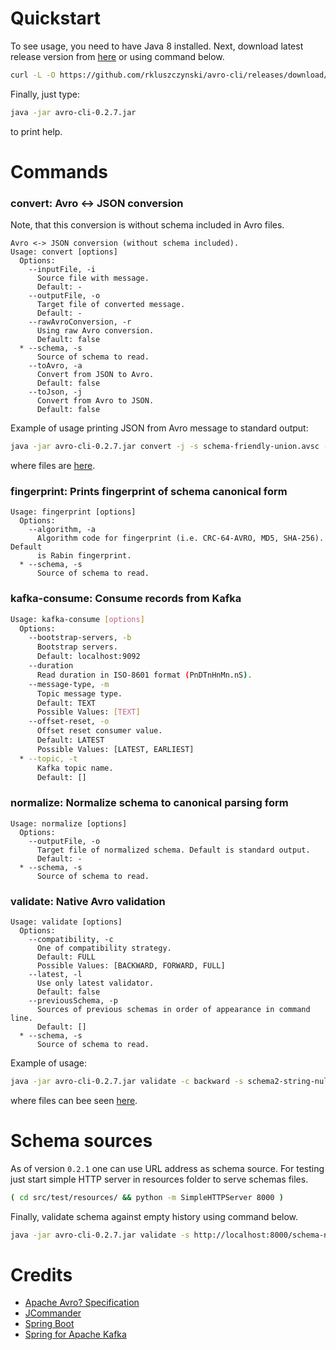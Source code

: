 # Quickstart

To see usage, you need to have Java 8 installed. Next, download latest release version from 
[here](https://github.com/rkluszczynski/avro-cli/releases/download/avro-cli-0.2.7/avro-cli-0.2.7.jar)
or using command below.

```bash
curl -L -O https://github.com/rkluszczynski/avro-cli/releases/download/avro-cli-0.2.7/avro-cli-0.2.7.jar
```

Finally, just type:

```bash
java -jar avro-cli-0.2.7.jar 
```

to print help.

# Commands

### convert: Avro <-> JSON conversion

Note, that this conversion is without schema included in Avro files.

```
Avro <-> JSON conversion (without schema included).
Usage: convert [options]
  Options:
    --inputFile, -i
      Source file with message.
      Default: -
    --outputFile, -o
      Target file of converted message.
      Default: -
    --rawAvroConversion, -r
      Using raw Avro conversion.
      Default: false
  * --schema, -s
      Source of schema to read.
    --toAvro, -a
      Convert from JSON to Avro.
      Default: false
    --toJson, -j
      Convert from Avro to JSON.
      Default: false
```

Example of usage printing JSON from Avro message to standard output:

```bash
java -jar avro-cli-0.2.7.jar convert -j -s schema-friendly-union.avsc -i message-friendly-union.avro 

```

where files are [here](https://github.com/rkluszczynski/avro-cli/tree/master/src/test/resources/conversion).

### fingerprint: Prints fingerprint of schema canonical form

```
Usage: fingerprint [options]
  Options:
    --algorithm, -a
      Algorithm code for fingerprint (i.e. CRC-64-AVRO, MD5, SHA-256). Default 
      is Rabin fingerprint.
  * --schema, -s
      Source of schema to read.
```

### kafka-consume: Consume records from Kafka

```bash
Usage: kafka-consume [options]
  Options:
    --bootstrap-servers, -b
      Bootstrap servers.
      Default: localhost:9092
    --duration
      Read duration in ISO-8601 format (PnDTnHnMn.nS).
    --message-type, -m
      Topic message type.
      Default: TEXT
      Possible Values: [TEXT]
    --offset-reset, -o
      Offset reset consumer value.
      Default: LATEST
      Possible Values: [LATEST, EARLIEST]
  * --topic, -t
      Kafka topic name.
      Default: []
```

### normalize: Normalize schema to canonical parsing form

```
Usage: normalize [options]
  Options:
    --outputFile, -o
      Target file of normalized schema. Default is standard output.
      Default: -
  * --schema, -s
      Source of schema to read.
```

### validate: Native Avro validation

```
Usage: validate [options]
  Options:
    --compatibility, -c
      One of compatibility strategy.
      Default: FULL
      Possible Values: [BACKWARD, FORWARD, FULL]
    --latest, -l
      Use only latest validator.
      Default: false
    --previousSchema, -p
      Sources of previous schemas in order of appearance in command line.
      Default: []
  * --schema, -s
      Source of schema to read.
```

Example of usage:

```bash
java -jar avro-cli-0.2.7.jar validate -c backward -s schema2-string-null-field.json -p schema1-string-field.json 
```

where files can bee seen [here](https://github.com/rkluszczynski/avro-cli/tree/master/src/test/resources/validation).


# Schema sources

As of version `0.2.1` one can use URL address as schema source. For testing just start simple HTTP server in 
resources folder to serve schemas files.

```bash
( cd src/test/resources/ && python -m SimpleHTTPServer 8000 )
```

Finally, validate schema against empty history using command below.

```bash
java -jar avro-cli-0.2.7.jar validate -s http://localhost:8000/schema-no-fields.avsc
```

# Credits

 * [Apache Avro? Specification](http://avro.apache.org/docs/current/spec.html)
 * [JCommander](http://jcommander.org)
 * [Spring Boot](https://projects.spring.io/spring-boot)
 * [Spring for Apache Kafka](https://projects.spring.io/spring-kafka)

